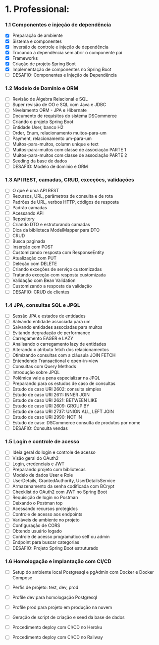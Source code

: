 # 1. Professional:

### 1.1 Componentes e injeção de dependência

- [x] Preparação de ambiente
- [x] Sistema e componentes
- [x] Inversão de controle e injeção de dependência
- [x] Trocando a dependência sem abrir o componente pai
- [x] Frameworks
- [x] Criação de projeto Spring Boot
- [x] Implementação de componentes no Spring Boot
- [ ] DESAFIO: Componentes e Injeção de Dependência

### 1.2 Modelo de Domínio e ORM

- [ ] Revisão de Álgebra Relacional e SQL
- [ ] Super revisão de OO e SQL com Java e JDBC
- [ ] Nivelamento ORM - JPA e Hibernate
- [ ] Documento de requisitos do sistema DSCommerce
- [ ] Criando o projeto Spring Boot
- [ ] Entidade User, banco H2
- [ ] Order, Enum, relacionamento muitos-para-um
- [ ] Payment, relacionamento um-para-um
- [ ] Muitos-para-muitos, column unique e text
- [ ] Muitos-para-muitos com classe de associação PARTE 1
- [ ] Muitos-para-muitos com classe de associação PARTE 2
- [ ] Seeding da base de dados
- [ ] DESAFIO: Modelo de domínio e ORM

### 1.3 API REST, camadas, CRUD, exceções, validações

- [ ] O que é uma API REST
- [ ] Recursos, URL, parâmetros de consulta e de rota
- [ ] Padrões de URL, verbos HTTP, códigos de resposta
- [ ] Padrão camadas
- [ ] Acessando API
- [ ] Repository
- [ ] Criando DTO e estruturando camadas
- [ ] Dica da biblioteca ModelMapper para DTO
- [ ] CRUD
- [ ] Busca paginada
- [ ] Inserção com POST
- [ ] Customizando resposta com ResponseEntity
- [ ] Atualização com PUT
- [ ] Deleção com DELETE
- [ ] Criando exceções de serviço customizadas
- [ ] Tratando exceção com resposta customizada
- [ ] Validação com Bean Validation
- [ ] Customizando a resposta da validação
- [ ] DESAFIO: CRUD de clientes

### 1.4 JPA, consultas SQL e JPQL

- [ ] Sessão JPA e estados de entidades
- [ ] Salvando entidade associada para um
- [ ] Salvando entidades associadas para muitos
- [ ] Evitando degradação de performance
- [ ] Carregamento EAGER e LAZY
- [ ] Analisando o carregamento lazy de entidades
- [ ] Alterando o atributo fetch dos relacionamentos
- [ ] Otimizando consultas com a cláusula JOIN FETCH
- [ ] Entendendo Transactional e open-in-view
- [ ] Consultas com Query Methods
- [ ] Introdução sobre JPQL
- [ ] Polêmica vale a pena especializar na JPQL
- [ ] Preparando para os estudos de caso de consultas
- [ ] Estudo de caso URI 2602: consulta simples
- [ ] Estudo de caso URI 2611: INNER JOIN
- [ ] Estudo de caso URI 2621: BETWEEN LIKE
- [ ] Estudo de caso URI 2609: GROUP BY
- [ ] Estudo de caso URI 2737: UNION ALL, LEFT JOIN
- [ ] Estudo de caso URI 2990: NOT IN
- [ ] Estudo de caso: DSCommerce consulta de produtos por nome
- [ ] DESAFIO: Consulta vendas

### 1.5 Login e controle de acesso

- [ ] Ideia geral do login e controle de acesso
- [ ] Visão geral do OAuth2
- [ ] Login, credenciais e JWT
- [ ] Preparando projeto com bibliotecas
- [ ] Modelo de dados User e Role
- [ ] UserDetails, GrantedAuthority, UserDetailsService
- [ ] Armazenamento da senha codificada com BCrypt
- [ ] Checklist do OAuth2 com JWT no Spring Boot
- [ ] Requisição de login no Postman
- [ ] Deixando o Postman top
- [ ] Acessando recursos protegidos
- [ ] Controle de acesso aos endpoints
- [ ] Variáveis de ambiente no projeto
- [ ] Configuração de CORS
- [ ] Obtendo usuário logado
- [ ] Controle de acesso programático self ou admin
- [ ] Endpoint para buscar categorias
- [ ] DESAFIO: Projeto Spring Boot estruturado

### 1.6 Homologação e implantação com CI/CD

- [ ] Setup do ambiente local Postgresql e pgAdmin com Docker e Docker Compose
- [ ] Perfis de projeto: test, dev, prod
- [ ] Profile dev para homologação Postgresql
- [ ] Profile prod para projeto em produção na nuvem
- [ ] Geração de script de criação e seed da base de dados
- [ ] Procedimento deploy com CI/CD no Heroku
- [ ] Procedimento deploy com CI/CD no Railway


